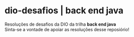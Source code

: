 # dio-desafios | back end java
<p>Resoluções de desafios da DIO da trilha <b>back end java</b>
  <br>
  Sinta-se a vontade de apoiar as resoluções desse reposiório!
</p>
